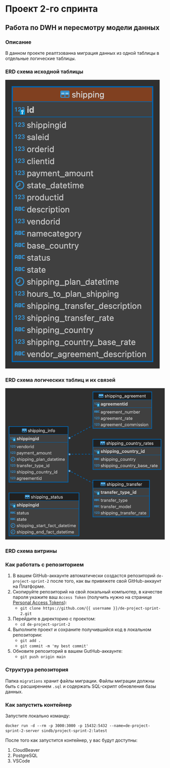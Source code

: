 # Проект 2-го спринта
## Работа по DWH и пересмотру модели данных

### Описание
В данном проекте реалтзованна миграция данных из одной таблицы в отдельные логические таблицы.
### ERD схема исходной таблицы
![Image alt](https://github.com/kuolematon/de-project-sprint-2/blob/main/image/shipping.png)
### ERD схема логических таблиц и их связей
![Image alt](https://github.com/kuolematon/de-project-sprint-2/blob/main/image/tables.png)
### ERD схема витрины

### Как работать с репозиторием
1. В вашем GitHub-аккаунте автоматически создастся репозиторий `de-project-sprint-2` после того, как вы привяжете свой GitHub-аккаунт на Платформе.
2. Скопируйте репозиторий на свой локальный компьютер, в качестве пароля укажите ваш `Access Token` (получить нужно на странице [Personal Access Tokens](https://github.com/settings/tokens)):
	* `git clone https://github.com/{{ username }}/de-project-sprint-2.git`
3. Перейдите в директорию с проектом: 
	* `cd de-project-sprint-2`
4. Выполните проект и сохраните получившийся код в локальном репозитории:
	* `git add .`
	* `git commit -m 'my best commit'`
5. Обновите репозиторий в вашем GutHub-аккаунте:
	* `git push origin main`

### Структура репозитория
Папка `migrations` хранит файлы миграции. 
Файлы миграции должны быть с расширением `.sql` и содержать SQL-скрипт обновления базы данных.

### Как запустить контейнер
Запустите локально команду:

```
docker run -d --rm -p 3000:3000 -p 15432:5432 --name=de-project-sprint-2-server sindb/project-sprint-2:latest
```

После того как запустится контейнер, у вас будут доступны:
1. CloudBeaver
2. PostgreSQL
3. VSCode
